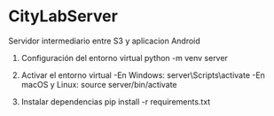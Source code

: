 # CityLabServer
Servidor intermediario entre S3 y aplicacion Android

1. Configuración del entorno virtual
python -m venv server

3. Activar el entorno virtual
-En Windows: server\Scripts\activate
-En macOS y Linux: source server/bin/activate

5. Instalar dependencias
pip install -r requirements.txt
